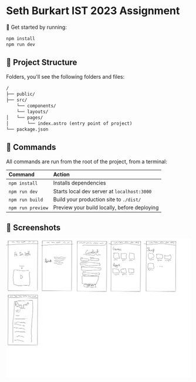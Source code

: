 # Seth Burkart IST 2023 Assignment

🚀 Get started by running:

```
npm install
npm run dev
```

## 🚀 Project Structure

Folders, you'll see the following folders and files:

```
/
├── public/
├── src/
    └── components/
    └── layouts/
│   └── pages/
│       └── index.astro (entry point of project)
└── package.json
```

## 🧞 Commands

All commands are run from the root of the project, from a terminal:

| Command           | Action                                       |
| :---------------- | :------------------------------------------- |
| `npm install`     | Installs dependencies                        |
| `npm run dev`     | Starts local dev server at `localhost:3000`  |
| `npm run build`   | Build your production site to `./dist/`      |
| `npm run preview` | Preview your build locally, before deploying |

## 👀 Screenshots

![image](https://github.com/SethBurkart123/Assignment-1-IST-2023/blob/main/github-files/Wireframe.png?raw=true)
